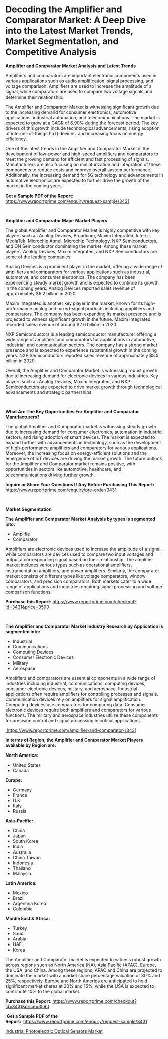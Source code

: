 <p><h1>Decoding the Amplifier and Comparator Market: A Deep Dive into the Latest Market Trends, Market Segmentation, and Competitive Analysis</h1></p><p><strong>Amplifier and Comparator Market Analysis and Latest Trends</strong></p>
<p><p>Amplifiers and comparators are important electronic components used in various applications such as audio amplification, signal processing, and voltage comparison. Amplifiers are used to increase the amplitude of a signal, while comparators are used to compare two voltage signals and determine their relationship.</p><p>The Amplifier and Comparator Market is witnessing significant growth due to the increasing demand for consumer electronics, automotive applications, industrial automation, and telecommunications. The market is expected to grow at a CAGR of 6.90% during the forecast period. The key drivers of this growth include technological advancements, rising adoption of internet-of-things (IoT) devices, and increasing focus on energy efficiency.</p><p>One of the latest trends in the Amplifier and Comparator Market is the development of low-power and high-speed amplifiers and comparators to meet the growing demand for efficient and fast processing of signals. Manufacturers are also focusing on miniaturization and integration of these components to reduce costs and improve overall system performance. Additionally, the increasing demand for 5G technology and advancements in automotive electronics are expected to further drive the growth of the market in the coming years.</p></p>
<p><strong>Get a Sample PDF of the Report:&nbsp;</strong> <a href="https://www.reportprime.com/enquiry/request-sample/3431">https://www.reportprime.com/enquiry/request-sample/3431</a></p>
<p>&nbsp;</p>
<p><strong>Amplifier and Comparator Major Market Players</strong></p>
<p><p>The global Amplifier and Comparator Market is highly competitive with key players such as Analog Devices, Broadcom, Maxim Integrated, Intersil, MediaTek, Microchip Atmel, Microchip Technology, NXP Semiconductors, and ON Semiconductor dominating the market. Among these market players, Analog Devices, Maxim Integrated, and NXP Semiconductors are some of the leading companies.</p><p>Analog Devices is a prominent player in the market, offering a wide range of amplifiers and comparators for various applications such as industrial, automotive, and consumer electronics. The company has been experiencing steady market growth and is expected to continue its growth in the coming years. Analog Devices reported sales revenue of approximately $6.2 billion in 2020.</p><p>Maxim Integrated is another key player in the market, known for its high-performance analog and mixed-signal products including amplifiers and comparators. The company has been expanding its market presence and is projected to witness significant growth in the future. Maxim Integrated recorded sales revenue of around $2.6 billion in 2020.</p><p>NXP Semiconductors is a leading semiconductor manufacturer offering a wide range of amplifiers and comparators for applications in automotive, industrial, and communication sectors. The company has a strong market presence and is expected to experience substantial growth in the coming years. NXP Semiconductors reported sales revenue of approximately $8.5 billion in 2020.</p><p>Overall, the Amplifier and Comparator Market is witnessing robust growth due to increasing demand for electronic devices in various industries. Key players such as Analog Devices, Maxim Integrated, and NXP Semiconductors are expected to drive market growth through technological advancements and strategic partnerships.</p></p>
<p>&nbsp;</p>
<p><strong>What Are The Key Opportunities For Amplifier and Comparator Manufacturers?</strong></p>
<p><p>The global Amplifier and Comparator market is witnessing steady growth due to increasing demand for consumer electronics, automation in industrial sectors, and rising adoption of smart devices. The market is expected to expand further with advancements in technology, such as the development of high-performance amplifiers and comparators for various applications. Moreover, the increasing focus on energy-efficient solutions and the emergence of IoT devices are driving the market growth. The future outlook for the Amplifier and Comparator market remains positive, with opportunities in sectors like automotive, healthcare, and telecommunications driving further growth.</p></p>
<p><strong>Inquire or Share Your Questions If Any Before Purchasing This Report:</strong> <a href="https://www.reportprime.com/enquiry/pre-order/3431">https://www.reportprime.com/enquiry/pre-order/3431</a></p>
<p>&nbsp;</p>
<p><strong>Market Segmentation</strong></p>
<p><strong>The Amplifier and Comparator Market Analysis by types is segmented into:</strong></p>
<p><ul><li>Amplifie</li><li>Comparator</li></ul></p>
<p><p>Amplifiers are electronic devices used to increase the amplitude of a signal, while comparators are devices used to compare two input voltages and output a corresponding signal based on their relationship. The amplifier market includes various types such as operational amplifiers, instrumentation amplifiers, and power amplifiers. Similarly, the comparator market consists of different types like voltage comparators, window comparators, and precision comparators. Both markets cater to a wide range of applications and industries requiring signal processing and voltage comparison functions.</p></p>
<p><strong>Purchase this Report:&nbsp;</strong><a href="https://www.reportprime.com/checkout?id=3431&price=3590">https://www.reportprime.com/checkout?id=3431&price=3590</a></p>
<p>&nbsp;</p>
<p><strong>The Amplifier and Comparator Market Industry Research by Application is segmented into:</strong></p>
<p><ul><li>Industrial</li><li>Communications</li><li>Computing Devices</li><li>Consumer Electronic Devices</li><li>Military</li><li>Aerospace</li></ul></p>
<p><p>Amplifiers and comparators are essential components in a wide range of industries including industrial, communications, computing devices, consumer electronic devices, military, and aerospace. Industrial applications often require amplifiers for controlling processes and signals. Communication devices rely on amplifiers for signal amplification. Computing devices use comparators for comparing data. Consumer electronic devices require both amplifiers and comparators for various functions. The military and aerospace industries utilize these components for precision control and signal processing in critical applications.</p></p>
<p><a href="https://www.reportprime.com/amplifier-and-comparator-r3431">&nbsp;https://www.reportprime.com/amplifier-and-comparator-r3431</a></p>
<p><strong>In terms of Region, the Amplifier and Comparator Market Players available by Region are:</strong></p>
<p>
    <p> <strong> North America: </strong>
        <ul>
            <li>United States</li>
            <li>Canada</li>
        </ul>
        </p> 
    <p> <strong> Europe: </strong>
        <ul>
            <li>Germany</li>
            <li>France</li>
            <li>U.K.</li>
            <li>Italy</li>
            <li>Russia</li>
        </ul>
        </p> 
    <p> <strong> Asia-Pacific: </strong>
        <ul>
            <li>China</li>
            <li>Japan</li>
            <li>South Korea</li>
            <li>India</li>
            <li>Australia</li>
            <li>China Taiwan</li>
            <li>Indonesia</li>
            <li>Thailand</li>
            <li>Malaysia</li>
        </ul>
        </p> 
    <p> <strong> Latin America: </strong>
        <ul>
            <li>Mexico</li>
            <li>Brazil</li>
            <li>Argentina Korea</li>
            <li>Colombia</li>
        </ul>
        </p> 
    <p> <strong> Middle East & Africa: </strong>
        <ul>
            <li>Turkey</li>
            <li>Saudi</li>
            <li>Arabia</li>
            <li>UAE</li>
            <li>Korea</li>
        </ul>
    </p>
    </p>
<p><p>The Amplifier and Comparator market is expected to witness robust growth across regions such as North America (NA), Asia Pacific (APAC), Europe, the USA, and China. Among these regions, APAC and China are projected to dominate the market with a market share percentage valuation of 30% and 25%, respectively. Europe and North America are anticipated to hold significant market shares at 20% and 15%, while the USA is expected to contribute 10% to the global market.</p></p>
<p><strong>Purchase this Report: </strong><a href="https://www.reportprime.com/checkout?id=3431&price=3590">https://www.reportprime.com/checkout?id=3431&price=3590</a></p>
<p>&nbsp;<strong>Get a Sample PDF of the Report:&nbsp;&nbsp;</strong><a href="https://www.reportprime.com/enquiry/request-sample/3431">https://www.reportprime.com/enquiry/request-sample/3431</a></p>
<p><strong></strong></p>
<p><p><a href="https://github.com/sofayahoo2023/Market-Research-Report-List-4/blob/main/industrial-photoelectric-optical-sensors-market.md">Industrial Photoelectric Optical Sensors Market</a></p></p>